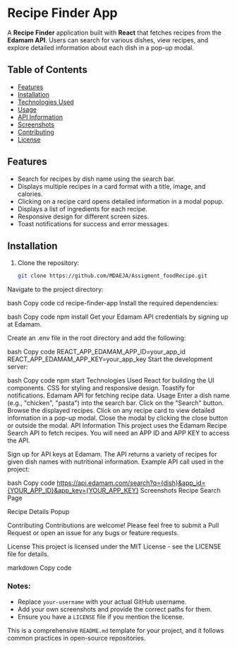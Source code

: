 # Recipe Finder App

A **Recipe Finder** application built with **React** that fetches recipes from the **Edamam API**. Users can search for various dishes, view recipes, and explore detailed information about each dish in a pop-up modal.

## Table of Contents

- [Features](#features)
- [Installation](#installation)
- [Technologies Used](#technologies-used)
- [Usage](#usage)
- [API Information](#api-information)
- [Screenshots](#screenshots)
- [Contributing](#contributing)
- [License](#license)

## Features

- Search for recipes by dish name using the search bar.
- Displays multiple recipes in a card format with a title, image, and calories.
- Clicking on a recipe card opens detailed information in a modal popup.
- Displays a list of ingredients for each recipe.
- Responsive design for different screen sizes.
- Toast notifications for success and error messages.

## Installation

1. Clone the repository:

   ```bash
   git clone https://github.com/MDAEJA/Assigment_foodRecipe.git
Navigate to the project directory:

bash
Copy code
cd recipe-finder-app
Install the required dependencies:

bash
Copy code
npm install
Get your Edamam API credentials by signing up at Edamam.

Create an .env file in the root directory and add the following:

bash
Copy code
REACT_APP_EDAMAM_APP_ID=your_app_id
REACT_APP_EDAMAM_APP_KEY=your_app_key
Start the development server:

bash
Copy code
npm start
Technologies Used
React for building the UI components.
CSS for styling and responsive design.
Toastify for notifications.
Edamam API for fetching recipe data.
Usage
Enter a dish name (e.g., "chicken", "pasta") into the search bar.
Click on the "Search" button.
Browse the displayed recipes.
Click on any recipe card to view detailed information in a pop-up modal.
Close the modal by clicking the close button or outside the modal.
API Information
This project uses the Edamam Recipe Search API to fetch recipes. You will need an APP ID and APP KEY to access the API.

Sign up for API keys at Edamam.
The API returns a variety of recipes for given dish names with nutritional information.
Example API call used in the project:

bash
Copy code
https://api.edamam.com/search?q={dish}&app_id={YOUR_APP_ID}&app_key={YOUR_APP_KEY}
Screenshots
Recipe Search Page

Recipe Details Popup

Contributing
Contributions are welcome! Please feel free to submit a Pull Request or open an issue for any bugs or feature requests.

License
This project is licensed under the MIT License - see the LICENSE file for details.

markdown
Copy code

### Notes:
- Replace `your-username` with your actual GitHub username.
- Add your own screenshots and provide the correct paths for them.
- Ensure you have a `LICENSE` file if you mention the license.

This is a comprehensive `README.md` template for your project, and it follows common practices in open-source repositories.





